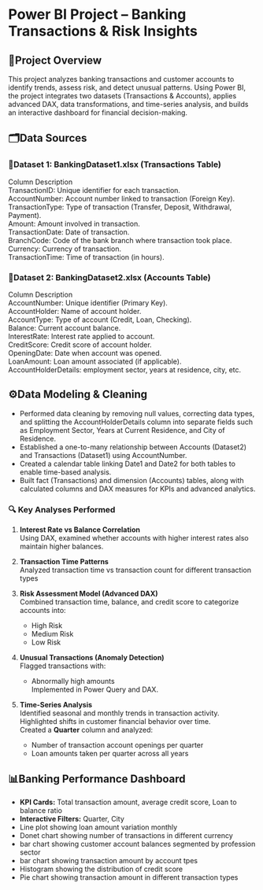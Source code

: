 # Power BI Project – Banking Transactions & Risk Insights
## 📌Project Overview
This project analyzes banking transactions and customer accounts to identify trends, assess risk, and detect unusual patterns. Using Power BI, the project integrates two datasets (Transactions & Accounts), applies advanced DAX, data transformations, and time-series analysis, and builds an interactive dashboard for financial decision-making.<br>
## 🗂️Data Sources
### 📑Dataset 1: BankingDataset1.xlsx (Transactions Table)
Column	Description<br>
TransactionID:	Unique identifier for each transaction.<br>
AccountNumber:	Account number linked to transaction (Foreign Key).<br>
TransactionType:	Type of transaction (Transfer, Deposit, Withdrawal, Payment).<br>
Amount:	Amount involved in transaction.<br>
TransactionDate:	Date of transaction.<br>
BranchCode:	Code of the bank branch where transaction took place.<br>
Currency:	Currency of transaction.<br>
TransactionTime:	Time of transaction (in hours).<br>
### 📑Dataset 2: BankingDataset2.xlsx (Accounts Table)
Column	Description<br>
AccountNumber: Unique identifier (Primary Key).<br>
AccountHolder:	Name of account holder.<br>
AccountType:	Type of account (Credit, Loan, Checking).<br>
Balance: Current account balance.<br>
InterestRate:	Interest rate applied to account.<br>
CreditScore:	Credit score of account holder.<br>
OpeningDate:	Date when account was opened.<br>
LoanAmount:	Loan amount associated (if applicable).<br>
AccountHolderDetails: employment sector, years at residence, city, etc.<br>
## ⚙️Data Modeling & Cleaning
- Performed data cleaning by removing null values, correcting data types, and splitting the AccountHolderDetails column into separate fields such as Employment Sector, Years at Current Residence, and City of      Residence.
- Established a one-to-many relationship between Accounts (Dataset2) and Transactions (Dataset1) using AccountNumber.
- Created a calendar table linking Date1 and Date2 for both tables to enable time-based analysis.
- Built fact (Transactions) and dimension (Accounts) tables, along with calculated columns and DAX measures for KPIs and advanced analytics.
### 🔍 Key Analyses Performed

1. **Interest Rate vs Balance Correlation**  
   Using DAX, examined whether accounts with higher interest rates also maintain higher balances.

2. **Transaction Time Patterns**  
   Analyzed transaction time vs transaction count for different transaction types

3. **Risk Assessment Model (Advanced DAX)**  
   Combined transaction time, balance, and credit score to categorize accounts into:  
   - High Risk  
   - Medium Risk  
   - Low Risk

4. **Unusual Transactions (Anomaly Detection)**  
   Flagged transactions with:  
   - Abnormally high amounts   
   Implemented in Power Query and DAX.

5. **Time-Series Analysis**  
   Identified seasonal and monthly trends in transaction activity.  
   Highlighted shifts in customer financial behavior over time.  
   Created a **Quarter** column and analyzed:  
   - Number of transaction account openings per quarter  
   - Loan amounts taken per quarter across all years
## 📊Banking Performance Dashboard

- **KPI Cards:** Total transaction amount,  average credit score, Loan to balance ratio
- **Interactive Filters:** Quarter, City
- Line plot showing loan amount variation monthly
- Donet chart showing number of transactions in different currency
- bar chart showing customer account balances segmented by profession sector
- bar chart showing transaction amount by account tpes
- Histogram showing the distribution of credit score
- Pie chart showing transaction amount in different transaction types

